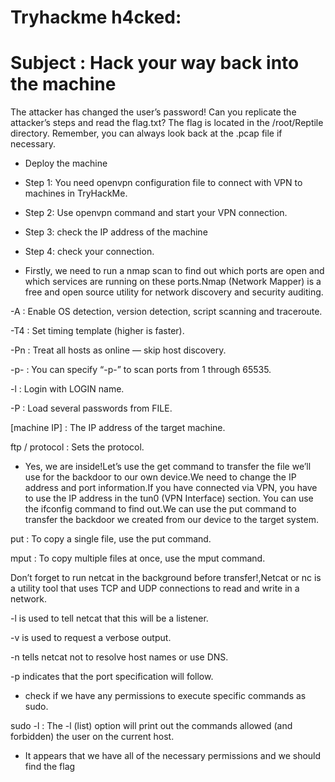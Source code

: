 # Tryhackme h4cked:
# Subject : Hack your way back into the machine

The attacker has changed the user’s password! Can you replicate the attacker’s steps and read the flag.txt? The flag is located in the /root/Reptile directory. Remember, you can always look back at the .pcap file if necessary.

* Deploy the machine

* Step 1: You need openvpn configuration file to connect with VPN to machines in TryHackMe.

* Step 2: Use openvpn command and start your VPN connection.

* Step 3: check the IP address of the machine

* Step 4: check your connection.

* Firstly, we need to run a nmap scan to find out which ports are open and which services are running on these ports.Nmap (Network Mapper) is a free and open source utility for network discovery and security auditing.

-A : Enable OS detection, version detection, script scanning and traceroute.

-T4 : Set timing template (higher is faster).

-Pn : Treat all hosts as online — skip host discovery.

-p- : You can specify “-p-” to scan ports from 1 through 65535.

-l : Login with LOGIN name.

-P : Load several passwords from FILE.

[machine IP] : The IP address of the target machine.

ftp / protocol : Sets the protocol.

* Yes, we are inside!Let’s use the get command to transfer the file we’ll use for the backdoor to our own device.We need to change the IP address and port information.If you have connected via VPN, you have to use the IP address in the tun0 (VPN Interface) section. You can use the ifconfig command to find out.We can use the put command to transfer the backdoor we created from our device to the target system.

put : To copy a single file, use the put command.

mput : To copy multiple files at once, use the mput command.

Don’t forget to run netcat in the background before transfer!,Netcat or nc is a utility tool that uses TCP and UDP connections to read and write in a network.

-l is used to tell netcat that this will be a listener.

-v is used to request a verbose output.

-n tells netcat not to resolve host names or use DNS.

-p indicates that the port specification will follow.
* check if we have any permissions to execute specific commands as sudo.

sudo -l : The -l (list) option will print out the commands allowed (and forbidden) the user on the current host.
 
* It appears that we have all of the necessary permissions and we should find  the flag
